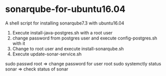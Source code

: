 # sonarqube-for-ubuntu16.04
A shell script for installing sonarqube7.3 with ubuntu16.04

1. Execute install-java-postgres.sh  with a root user
2. change password from postgres user and execute config-postgres.sh  with it
3. Change to root user and execute  install-sonarqube.sh  
4. Execute update-sonar-service.sh

sudo passwd root => change password for user root
sudo systemctly status sonar => check status of sonar
